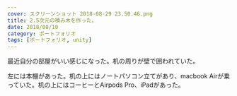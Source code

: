 ```yaml
---
cover: スクリーンショット 2018-08-29 23.50.46.png
title: 2.5次元の積み木を作った。
date: 2018/08/10
category: ポートフォリオ
tags: [ポートフォリオ, unity]
---
```


最近自分の部屋がいい感じになった。机の周りが壁で囲われていた。

<!--more-->

左には本棚があった。机の上にはノートパソコン立てがあり、macbook Airが乗っていた。机の上にはコーヒーとAirpods Pro、iPadがあった。

